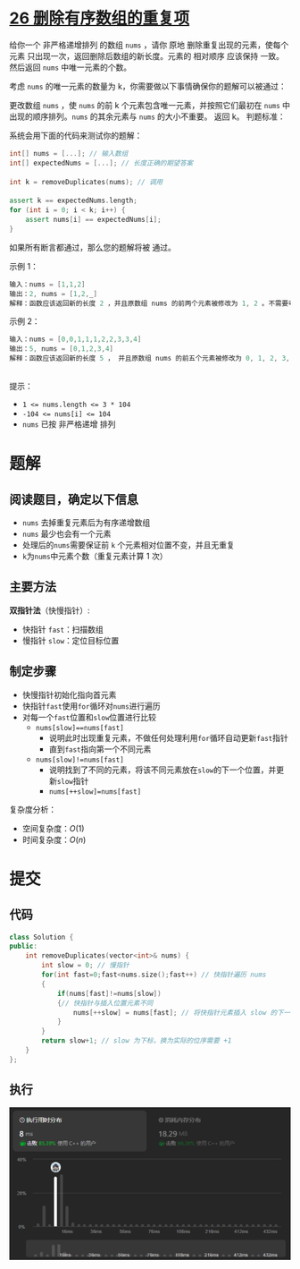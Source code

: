 
# [26 删除有序数组的重复项](https://leetcode.cn/problems/remove-duplicates-from-sorted-array/description/)

给你一个 非严格递增排列 的数组 `nums` ，请你 原地 删除重复出现的元素，使每个元素 只出现一次，返回删除后数组的新长度。元素的 相对顺序 应该保持 一致。然后返回 `nums` 中唯一元素的个数。

考虑 `nums` 的唯一元素的数量为 k，你需要做以下事情确保你的题解可以被通过：

更改数组 `nums` ，使 `nums` 的前 k 个元素包含唯一元素，并按照它们最初在 `nums` 中出现的顺序排列。`nums` 的其余元素与 `nums` 的大小不重要。
返回 k。
判题标准：

系统会用下面的代码来测试你的题解：

```cpp
int[] nums = [...]; // 输入数组
int[] expectedNums = [...]; // 长度正确的期望答案

int k = removeDuplicates(nums); // 调用

assert k == expectedNums.length;
for (int i = 0; i < k; i++) {
    assert nums[i] == expectedNums[i];
}
```
如果所有断言都通过，那么您的题解将被 通过。


示例 1：
```cpp
输入：nums = [1,1,2]
输出：2, nums = [1,2,_]
解释：函数应该返回新的长度 2 ，并且原数组 nums 的前两个元素被修改为 1, 2 。不需要考虑数组中超出新长度后面的元素。
```
示例 2：
```cpp
输入：nums = [0,0,1,1,1,2,2,3,3,4]
输出：5, nums = [0,1,2,3,4]
解释：函数应该返回新的长度 5 ， 并且原数组 nums 的前五个元素被修改为 0, 1, 2, 3, 4 。不需要考虑数组中超出新长度后面的元素。
 
```

提示：
- `1 <= nums.length <= 3 * 104`
- `-104 <= nums[i] <= 104`
- `nums` 已按 非严格递增 排列

# 题解

## 阅读题目，确定以下信息

- `nums` 去掉重复元素后为有序递增数组
- `nums` 最少也会有一个元素
- 处理后的`nums`需要保证前 `k` 个元素相对位置不变，并且无重复
- `k`为`nums`中元素个数（重复元素计算 1 次）


## 主要方法

**双指针法**（快慢指针）:
- 快指针 `fast`：扫描数组
- 慢指针 `slow`：定位目标位置


## 制定步骤

- 快慢指针初始化指向首元素
- 快指针`fast`使用`for`循环对`nums`进行遍历
- 对每一个`fast`位置和`slow`位置进行比较
  - `nums[slow]==nums[fast]`
    - 说明此时出现重复元素，不做任何处理利用`for`循环自动更新`fast`指针
    - 直到`fast`指向第一个不同元素
  - `nums[slow]!=nums[fast]`
    - 说明找到了不同的元素，将该不同元素放在`slow`的下一个位置，并更新`slow`指针
    - `nums[++slow]=nums[fast]`

复杂度分析：
- 空间复杂度：$O(1)$
- 时间复杂度：$O(n)$

# 提交

## 代码
```cpp
class Solution {
public:
    int removeDuplicates(vector<int>& nums) {
        int slow = 0; // 慢指针
        for(int fast=0;fast<nums.size();fast++) // 快指针遍历 nums
        {
            if(nums[fast]!=nums[slow]) 
            {// 快指针与插入位置元素不同
                nums[++slow] = nums[fast]; // 将快指针元素插入 slow 的下一个位置
            }
        }
        return slow+1; // slow 为下标，换为实际的位序需要 +1
    }
};
```
## 执行
![Alt text](img/26.png)
